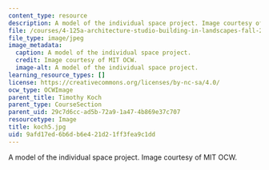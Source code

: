 ```yaml
---
content_type: resource
description: A model of the individual space project. Image courtesy of MIT OCW.
file: /courses/4-125a-architecture-studio-building-in-landscapes-fall-2005/9afd17ed6b6db6e421d21ff3fea9c1dd_koch5.jpg
file_type: image/jpeg
image_metadata:
  caption: A model of the individual space project.
  credit: Image courtesy of MIT OCW.
  image-alt: A model of the individual space project.
learning_resource_types: []
license: https://creativecommons.org/licenses/by-nc-sa/4.0/
ocw_type: OCWImage
parent_title: Timothy Koch
parent_type: CourseSection
parent_uid: 29c7d6cc-ad5b-72a9-1a47-4b869e37c707
resourcetype: Image
title: koch5.jpg
uid: 9afd17ed-6b6d-b6e4-21d2-1ff3fea9c1dd
---
```

A model of the individual space project. Image courtesy of MIT OCW.